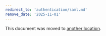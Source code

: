 ```yaml
---
redirect_to: 'authentication/saml.md'
remove_date: '2025-11-01'
---
```


<!-- markdownlint-disable -->

This document was moved to [another location](authentication/saml.md).

<!-- This redirect file can be deleted after 2025-11-01. -->
<!-- Redirects that point to other docs in the same project expire in three months. -->
<!-- Redirects that point to docs in the same project or site (for example, link is not relative and starts with `https:`) expire in one year. -->
<!-- Before deletion, see: https://docs.gitlab.com/development/documentation/redirects -->
